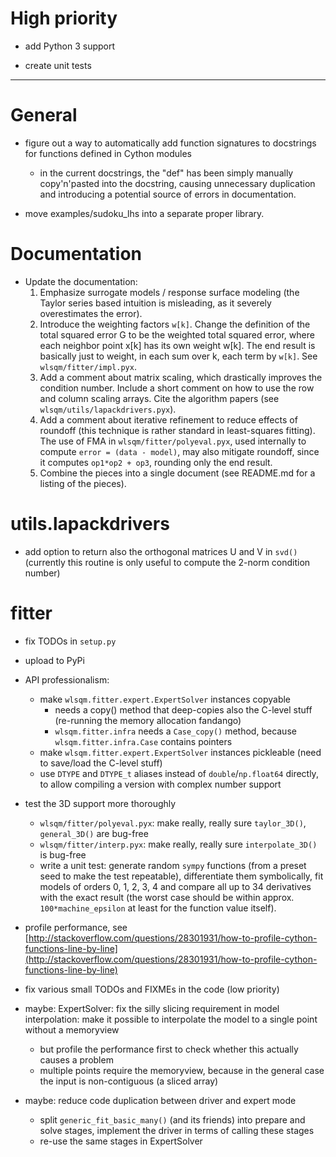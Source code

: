 High priority
=============

- add Python 3 support

- create unit tests

-------------------------------------------------------------------------------

General
=======

- figure out a way to automatically add function signatures to docstrings for functions defined in Cython modules
  - in the current docstrings, the "def" has been simply manually copy'n'pasted into the docstring,
    causing unnecessary duplication and introducing a potential source of errors in documentation.

- move examples/sudoku_lhs into a separate proper library.

Documentation
=============

- Update the documentation:
  1. Emphasize surrogate models / response surface modeling (the Taylor series based intuition is misleading, as it severely overestimates the error).
  2. Introduce the weighting factors `w[k]`. Change the definition of the total squared error G to be the weighted total squared error, where each neighbor point x[k] has its own weight w[k]. The end result is basically just to weight, in each sum over k, each term by `w[k]`. See `wlsqm/fitter/impl.pyx`.
  3. Add a comment about matrix scaling, which drastically improves the condition number. Include a short comment on how to use the row and column scaling arrays. Cite the algorithm papers (see `wlsqm/utils/lapackdrivers.pyx`).
  4. Add a comment about iterative refinement to reduce effects of roundoff (this technique is rather standard in least-squares fitting). The use of FMA in `wlsqm/fitter/polyeval.pyx`, used internally to compute `error = (data - model)`, may also mitigate roundoff, since it computes `op1*op2 + op3`, rounding only the end result.
  5. Combine the pieces into a single document (see README.md for a listing of the pieces).

utils.lapackdrivers
===================

 - add option to return also the orthogonal matrices U and V in `svd()` (currently this routine is only useful to compute the 2-norm condition number)

fitter
======

 - fix TODOs in `setup.py`

 - upload to PyPi

 - API professionalism:
   - make `wlsqm.fitter.expert.ExpertSolver` instances copyable
     - needs a copy() method that deep-copies also the C-level stuff (re-running the memory allocation fandango)
     - `wlsqm.fitter.infra` needs a `Case_copy()` method, because `wlsqm.fitter.infra.Case` contains pointers
   - make `wlsqm.fitter.expert.ExpertSolver` instances pickleable (need to save/load the C-level stuff)
   - use `DTYPE` and `DTYPE_t` aliases instead of `double`/`np.float64` directly, to allow compiling a version with complex number support

 - test the 3D support more thoroughly
   - `wlsqm/fitter/polyeval.pyx`: make really, really sure `taylor_3D()`, `general_3D()` are bug-free
   - `wlsqm/fitter/interp.pyx`: make really, really sure `interpolate_3D()` is bug-free
   - write a unit test: generate random `sympy` functions (from a preset seed to make the test repeatable), differentiate them symbolically, fit models of orders 0, 1, 2, 3, 4 and compare all up to 34 derivatives with the exact result (the worst case should be within approx. `100*machine_epsilon` at least for the function value itself).

 - profile performance, see [http://stackoverflow.com/questions/28301931/how-to-profile-cython-functions-line-by-line](http://stackoverflow.com/questions/28301931/how-to-profile-cython-functions-line-by-line)

 - fix various small TODOs and FIXMEs in the code (low priority)

 - maybe: ExpertSolver: fix the silly slicing requirement in model interpolation: make it possible to interpolate the model to a single point without a memoryview
   - but profile the performance first to check whether this actually causes a problem
   - multiple points require the memoryview, because in the general case the input is non-contiguous (a sliced array)

 - maybe: reduce code duplication between driver and expert mode
   - split `generic_fit_basic_many()` (and its friends) into prepare and solve stages, implement the driver in terms of calling these stages
   - re-use the same stages in ExpertSolver

